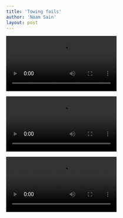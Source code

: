 ```yaml
---
title: 'Towing fails'
author: 'Noam Sain'
layout: post
---
```


<video controls src="/assets/2021/2021-08-Towing-2.mp4" title="towing fail"></video>

<video controls src="/assets/2021/2021-08-Towing-3.mp4" title="towing fail"></video>

<video controls src="/assets/2021/2021-08-Towing-1.mp4" title="towing fail"></video>
